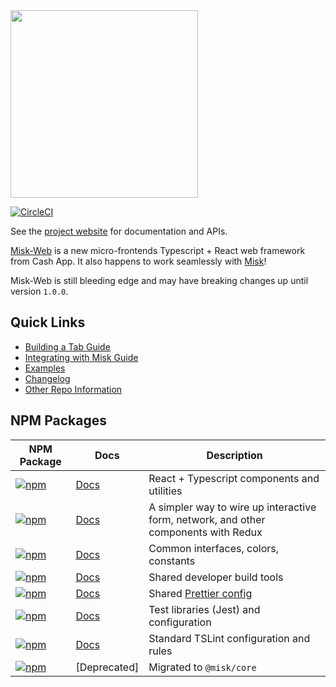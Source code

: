 <img src="https://raw.githubusercontent.com/cashapp/misk/master/misk.png" width="300"/>

[![CircleCI](https://circleci.com/gh/cashapp/misk-web.svg?style=svg)](https://circleci.com/gh/cashapp/misk-web)

See the [project website][docs] for documentation and APIs.

[Misk-Web][repo] is a new micro-frontends Typescript + React web framework from Cash App. It also happens to work seamlessly with [Misk](https://github.com/cashapp/misk)!

Misk-Web is still bleeding edge and may have breaking changes up until version `1.0.0`.

## Quick Links

- [Building a Tab Guide](https://cashapp.github.io/misk-web/docs/guides/building-a-tab)
- [Integrating with Misk Guide](https://cashapp.github.io/misk-web/docs/guides/integrating-with-misk)
- [Examples](https://cashapp.github.io/misk-web/examples/)
- [Changelog](https://cashapp.github.io/misk-web/docs/guides/changelog)
- [Other Repo Information](https://cashapp.github.io/misk-web/docs/guides)

## NPM Packages

| NPM Package                                                                                                                           | Docs                    | Description                                                                         |
| ------------------------------------------------------------------------------------------------------------------------------------- | ----------------------- | ----------------------------------------------------------------------------------- |
| [![npm](https://img.shields.io/npm/v/@misk/core.svg?label=@misk/core)](https://www.npmjs.com/package/@misk/core)                      | [Docs][coredocs]        | React + Typescript components and utilities                                         |
| [![npm](https://img.shields.io/npm/v/@misk/simpleredux.svg?label=@misk/simpleredux)](https://www.npmjs.com/package/@misk/simpleredux) | [Docs][simplereduxdocs] | A simpler way to wire up interactive form, network, and other components with Redux |
| [![npm](https://img.shields.io/npm/v/@misk/common.svg?label=@misk/common)](https://www.npmjs.com/package/@misk/common)                | [Docs][commondocs]      | Common interfaces, colors, constants                                                |
| [![npm](https://img.shields.io/npm/v/@misk/dev.svg?label=@misk/dev)](https://www.npmjs.com/package/@misk/dev)                         | [Docs][devdocs]         | Shared developer build tools                                                        |
| [![npm](https://img.shields.io/npm/v/@misk/prettier.svg?label=@misk/prettier)](https://www.npmjs.com/package/@misk/prettier)          | [Docs][prettierdocs]    | Shared [Prettier config](https://prettier.io/docs/en/configuration.html)            |
| [![npm](https://img.shields.io/npm/v/@misk/test.svg?label=@misk/test)](https://www.npmjs.com/package/@misk/test)                      | [Docs][testdocs]        | Test libraries (Jest) and configuration                                             |
| [![npm](https://img.shields.io/npm/v/@misk/tslint.svg?label=@misk/tslint)](https://www.npmjs.com/package/@misk/tslint)                | [Docs][tslintdocs]      | Standard TSLint configuration and rules                                             |
| [![npm](https://img.shields.io/npm/v/@misk/components.svg?label=@misk/components)](https://www.npmjs.com/package/@misk/components)    | [Deprecated]            | Migrated to `@misk/core`                                                            |

[repo]: https://github.com/cashapp/misk-web/
[docs]: https://cashapp.github.io/misk-web/
[coredocs]: https://cashapp.github.io/misk-web/docs/packages/core/
[simplereduxdocs]: https://cashapp.github.io/misk-web/docs/packages/simpleredux/
[commondocs]: https://cashapp.github.io/misk-web/docs/packages/common/
[devdocs]: https://cashapp.github.io/misk-web/docs/packages/dev/
[prettierdocs]: https://cashapp.github.io/misk-web/docs/packages/prettier/
[testdocs]: https://cashapp.github.io/misk-web/docs/packages/test/
[tslintdocs]: https://cashapp.github.io/misk-web/docs/packages/tslint/
[componentsdocs]: https://cashapp.github.io/misk-web/docs/packages/components/
